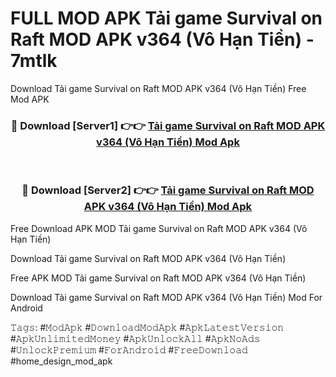 # FULL MOD APK Tải game Survival on Raft MOD APK v364 (Vô Hạn Tiền) - 7mtlk
Download Tải game Survival on Raft MOD APK v364 (Vô Hạn Tiền) Free Mod APK

<div align="center">
<h3>🔴 Download [Server1] 👉👉 <a href="https://apk-comot.site?title=Tải_game_Survival_on_Raft_MOD_APK_v364_(Vô_Hạn_Tiền)">Tải game Survival on Raft MOD APK v364 (Vô Hạn Tiền) Mod Apk</a></h3><br>

<h3>🔴 Download [Server2] 👉👉 <a href="https://apk-comot.site?title=Tải_game_Survival_on_Raft_MOD_APK_v364_(Vô_Hạn_Tiền)">Tải game Survival on Raft MOD APK v364 (Vô Hạn Tiền) Mod Apk</a></h3>
</div>


Free Download APK MOD Tải game Survival on Raft MOD APK v364 (Vô Hạn Tiền)

Download Tải game Survival on Raft MOD APK v364 (Vô Hạn Tiền) 

Free APK MOD Tải game Survival on Raft MOD APK v364 (Vô Hạn Tiền) 

Download Tải game Survival on Raft MOD APK v364 (Vô Hạn Tiền) Mod For Android

𝚃𝚊𝚐𝚜: #𝙼𝚘𝚍𝙰𝚙𝚔 #𝙳𝚘𝚠𝚗𝚕𝚘𝚊𝚍𝙼𝚘𝚍𝙰𝚙𝚔 #𝙰𝚙𝚔𝙻𝚊𝚝𝚎𝚜𝚝𝚅𝚎𝚛𝚜𝚒𝚘𝚗 #𝙰𝚙𝚔𝚄𝚗𝚕𝚒𝚖𝚒𝚝𝚎𝚍𝙼𝚘𝚗𝚎𝚢 #𝙰𝚙𝚔𝚄𝚗𝚕𝚘𝚌𝚔𝙰𝚕𝚕 #𝙰𝚙𝚔𝙽𝚘𝙰𝚍𝚜 #𝚄𝚗𝚕𝚘𝚌𝚔𝙿𝚛𝚎𝚖𝚒𝚞𝚖 #𝙵𝚘𝚛𝙰𝚗𝚍𝚛𝚘𝚒𝚍 #𝙵𝚛𝚎𝚎𝙳𝚘𝚠𝚗𝚕𝚘𝚊𝚍 #home_design_mod_apk